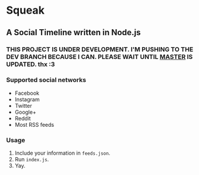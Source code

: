 # Squeak
## A Social Timeline written in Node.js

### THIS PROJECT IS UNDER DEVELOPMENT. I'M PUSHING TO THE DEV BRANCH BECAUSE I CAN. PLEASE WAIT UNTIL [MASTER](/sean-clayton/node-social-timeline.js/tree/master) IS UPDATED. thx :3

### Supported social networks

- Facebook
- Instagram
- Twitter
- Google+
- Reddit
- Most RSS feeds

### Usage

1. Include your information in `feeds.json`.
2. Run `index.js`.
3. Yay.